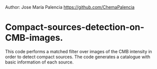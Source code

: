 Author: Jose María Palencia https://github.com/ChemaPalencia

# Compact-sources-detection-on-CMB-images.
This code performs a matched filter over images of the CMB intensity in order to detect compact sources. The code generates a catalogue with basic information of each source.
